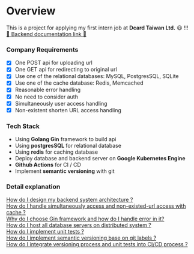 # Overview
This is a project for applying my first intern job at **Dcard Taiwan Ltd.** 😃 !!!  
[🔗 Backend documentation link 🔗](https://documenter.getpostman.com/view/12176709/UVypycK7)

### Company Requirements

- [x] One POST api for uploading url 
- [x] One GET api for redirecting to original url
- [x] Use one of the relational databases: MySQL, PostgresSQL, SQLite
- [x] Use one of the cache database: Redis, Memcached
- [x] Reasonable error handling
- [x] No need to consider auth
- [x] Simultaneously user access handling
- [x] Non-existent shorten URL access handling

### Tech Stack
* Using **Golang Gin** framework to build api
* Using **postgresSQL** for relational database
* Using **redis** for caching database
* Deploy database and backend server on **Google Kubernetes Engine**
* **Github Actions** for CI / CD
* Implement **semantic versioning** with git

### Detail explanation
[How do I design my backend system architecture ?](https://medium.com/@aaaa102234/crazy-go-day-k8s-system-design-for-go-gin-redis-postgresql-957c74b4b25)  
[How do I handle simultaneously access and non-existed-url access with cache ?](https://medium.com/@aaaa102234/crazy-go-day-access-caching-go-gin-redis-58d0446e9a3a)  
[Why do I choose Gin framework and how do I handle error in it?]()  
[How do I host all database servers on distributed system ?]()  
[How do I implement unit tests ?]()  
[How do I implement semantic versioning base on git labels ?]()  
[How do I integrate versioning process and unit tests into CI/CD process ?]()  






